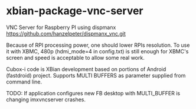 xbian-package-vnc-server
========================

VNC Server for Raspberry PI using dispmanx https://github.com/hanzelpeter/dispmanx_vnc.git

Because of RPI processing power, one should lower RPIs resolution. To use it with XBMC, 480p (hdmi_mode=4 in config.txt) 
is still enough for XBMC's screen and speed is acceptable to allow some real work.  


Cubox-i code is XBian development based on portions of Android (fastdroid) project. 
Supports MULTI BUFFERS as parameter supplied from command line.

TODO: If application configures new FB desktop with MULTI_BUFFER is changing imxvncserver crashes.